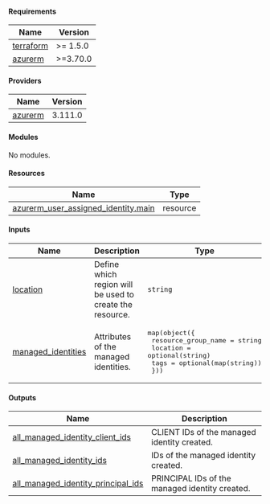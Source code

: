 <!-- BEGIN_TF_DOCS -->

#### Requirements

| Name | Version |
|------|---------|
| <a name="requirement_terraform"></a> [terraform](#requirement\_terraform) | >= 1.5.0 |
| <a name="requirement_azurerm"></a> [azurerm](#requirement\_azurerm) | >=3.70.0 |

#### Providers

| Name | Version |
|------|---------|
| <a name="provider_azurerm"></a> [azurerm](#provider\_azurerm) | 3.111.0 |

#### Modules

No modules.

#### Resources

| Name | Type |
|------|------|
| [azurerm_user_assigned_identity.main](https://registry.terraform.io/providers/hashicorp/azurerm/latest/docs/resources/user_assigned_identity) | resource |

#### Inputs

| Name | Description | Type | Default | Required |
|------|-------------|------|---------|:--------:|
| <a name="input_location"></a> [location](#input\_location) | Define which region will be used to create the resource. | `string` | `"Australia East"` | no |
| <a name="input_managed_identities"></a> [managed\_identities](#input\_managed\_identities) | Attributes of the managed identities. | <pre>map(object({<br>    resource_group_name = string<br>    location            = optional(string)<br>    tags                = optional(map(string))<br>  }))</pre> | n/a | yes |

#### Outputs

| Name | Description |
|------|-------------|
| <a name="output_all_managed_identity_client_ids"></a> [all\_managed\_identity\_client\_ids](#output\_all\_managed\_identity\_client\_ids) | CLIENT IDs of the managed identity created. |
| <a name="output_all_managed_identity_ids"></a> [all\_managed\_identity\_ids](#output\_all\_managed\_identity\_ids) | IDs of the managed identity created. |
| <a name="output_all_managed_identity_principal_ids"></a> [all\_managed\_identity\_principal\_ids](#output\_all\_managed\_identity\_principal\_ids) | PRINCIPAL IDs of the managed identity created. |
<!-- END_TF_DOCS -->
